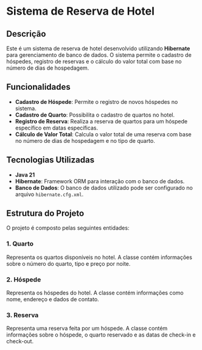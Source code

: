 # Sistema de Reserva de Hotel

## Descrição

Este é um sistema de reserva de hotel desenvolvido utilizando **Hibernate** para gerenciamento de banco de dados. O sistema permite o cadastro de hóspedes, registro de reservas e o cálculo do valor total com base no número de dias de hospedagem.

## Funcionalidades

- **Cadastro de Hóspede**: Permite o registro de novos hóspedes no sistema.
- **Cadastro de Quarto**: Possibilita o cadastro de quartos no hotel.
- **Registro de Reserva**: Realiza a reserva de quartos para um hóspede específico em datas específicas.
- **Cálculo de Valor Total**: Calcula o valor total de uma reserva com base no número de dias de hospedagem e no tipo de quarto.

## Tecnologias Utilizadas

- **Java 21**
- **Hibernate**: Framework ORM para interação com o banco de dados.
- **Banco de Dados**: O banco de dados utilizado pode ser configurado no arquivo `hibernate.cfg.xml`.

## Estrutura do Projeto

O projeto é composto pelas seguintes entidades:

### 1. **Quarto**
Representa os quartos disponíveis no hotel. A classe contém informações sobre o número do quarto, tipo e preço por noite.

### 2. **Hóspede**
Representa os hóspedes do hotel. A classe contém informações como nome, endereço e dados de contato.

### 3. **Reserva**
Representa uma reserva feita por um hóspede. A classe contém informações sobre o hóspede, o quarto reservado e as datas de check-in e check-out.
